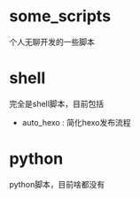 # some_scripts
个人无聊开发的一些脚本

# shell
完全是shell脚本，目前包括
- auto_hexo : 简化hexo发布流程

# python
python脚本，目前啥都没有